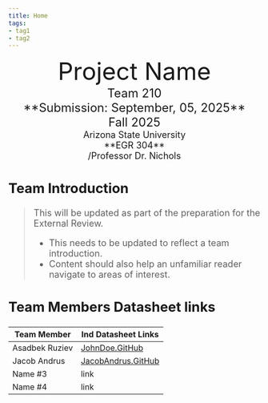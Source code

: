 ```yaml
---
title: Home
tags:
- tag1
- tag2
---
```

<center>
<font size="8">Project Name<br>
<font size="5">Team 210<br>
**Submission: September, 05, 2025**<br>
Fall 2025<br>
<font size="4">Arizona State University<br>
**EGR 304**<br>
/Professor Dr. Nichols<br>
  

</center>

## Team Introduction
> This will be updated as part of the preparation for the External Review.<br>
>    * This needs to be updated to reflect a team introduction.<br>
>    * Content should also help an unfamiliar reader navigate to areas of interest.


## Team Members Datasheet links

| **Team Member**        |**Ind Datasheet Links** |
| ---------------------- | -----------------------|
| Asadbek Ruziev               | [JohnDoe.GitHub](https://github.com/mraruziev/mraruziev.github.io) |
| Jacob Andrus                 | [JacobAndrus.GitHub](https://jandrus4.github.io/)                    |
| Name #3                | link |
| Name #4                | link |
